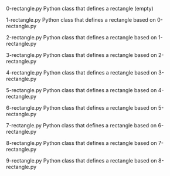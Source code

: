 0-rectangle.py	Python class that defines a rectangle (empty)

1-rectangle.py	Python class that defines a rectangle based on 0-rectangle.py

2-rectangle.py	Python class that defines a rectangle based on 1-rectangle.py

3-rectangle.py	Python class that defines a rectangle based on 2-rectangle.py

4-rectangle.py	Python class that defines a rectangle based on 3-rectangle.py

5-rectangle.py	Python class that defines a rectangle based on 4-rectangle.py

6-rectangle.py	Python class that defines a rectangle based on 5-rectangle.py

7-rectangle.py	Python class that defines a rectangle based on 6-rectangle.py

8-rectangle.py	Python class that defines a rectangle based on 7-rectangle.py

9-rectangle.py	Python class that defines a rectangle based on 8-rectangle.py